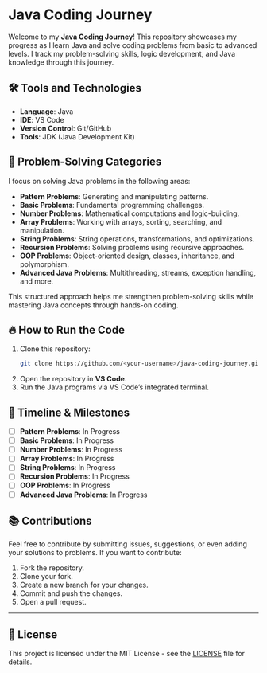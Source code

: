 # Java Coding Journey

Welcome to my **Java Coding Journey**! This repository showcases my progress as I learn Java and solve coding problems from basic to advanced levels. I track my problem-solving skills, logic development, and Java knowledge through this journey.

## 🛠️ Tools and Technologies

- **Language**: Java
- **IDE**: VS Code
- **Version Control**: Git/GitHub
- **Tools**: JDK (Java Development Kit)

## 🧩 Problem-Solving Categories

I focus on solving Java problems in the following areas:

- **Pattern Problems**: Generating and manipulating patterns.
- **Basic Problems**: Fundamental programming challenges.
- **Number Problems**: Mathematical computations and logic-building.
- **Array Problems**: Working with arrays, sorting, searching, and manipulation.
- **String Problems**: String operations, transformations, and optimizations.
- **Recursion Problems**: Solving problems using recursive approaches.
- **OOP Problems**: Object-oriented design, classes, inheritance, and polymorphism.
- **Advanced Java Problems**: Multithreading, streams, exception handling, and more.

This structured approach helps me strengthen problem-solving skills while mastering Java concepts through hands-on coding.

## 🔥 How to Run the Code

1. Clone this repository:
   ```bash
   git clone https://github.com/<your-username>/java-coding-journey.git
   ```
2. Open the repository in **VS Code**.
3. Run the Java programs via VS Code’s integrated terminal.

## 📅 Timeline & Milestones

- [ ] **Pattern Problems**: In Progress
- [ ] **Basic Problems**: In Progress
- [ ] **Number Problems**: In Progress
- [ ] **Array Problems**: In Progress
- [ ] **String Problems**: In Progress
- [ ] **Recursion Problems**: In Progress
- [ ] **OOP Problems**: In Progress
- [ ] **Advanced Java Problems**: In Progress

## 📚 Contributions

Feel free to contribute by submitting issues, suggestions, or even adding your solutions to problems. If you want to contribute:

1. Fork the repository.
2. Clone your fork.
3. Create a new branch for your changes.
4. Commit and push the changes.
5. Open a pull request.

---

## 🔗 License

This project is licensed under the MIT License - see the [LICENSE](LICENSE) file for details.

